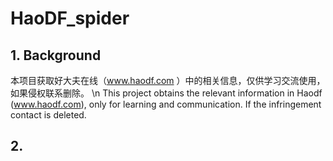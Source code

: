 # HaoDF_spider

## 1. Background
本项目获取好大夫在线（www.haodf.com ）中的相关信息，仅供学习交流使用，如果侵权联系删除。 \n
This project obtains the relevant information in Haodf (www.haodf.com), only for learning and communication. If the infringement contact is deleted.

## 2.
